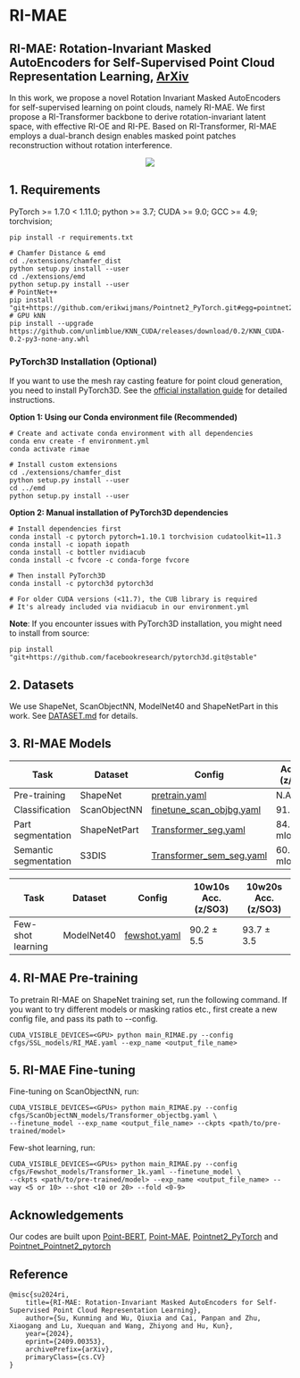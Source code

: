 # RI-MAE

## RI-MAE: Rotation-Invariant Masked AutoEncoders for Self-Supervised Point Cloud Representation Learning, [ArXiv](https://arxiv.org/abs/2409.00353)

In this work, we propose a novel Rotation Invariant Masked AutoEncoders for self-supervised learning on point clouds, namely RI-MAE. We first propose a RI-Transformer backbone to derive rotation-invariant latent space, with effective RI-OE and RI-PE. Based on RI-Transformer, RI-MAE employs a dual-branch design enables masked point patches reconstruction without rotation interference.

<div  align="center">    
 <img src="./figure/RI-MAE.jpg" align=center />
</div>

## 1. Requirements
PyTorch >= 1.7.0 < 1.11.0;
python >= 3.7;
CUDA >= 9.0;
GCC >= 4.9;
torchvision;

```
pip install -r requirements.txt
```

```
# Chamfer Distance & emd
cd ./extensions/chamfer_dist
python setup.py install --user
cd ./extensions/emd
python setup.py install --user
# PointNet++
pip install "git+https://github.com/erikwijmans/Pointnet2_PyTorch.git#egg=pointnet2_ops&subdirectory=pointnet2_ops_lib"
# GPU kNN
pip install --upgrade https://github.com/unlimblue/KNN_CUDA/releases/download/0.2/KNN_CUDA-0.2-py3-none-any.whl
```

### PyTorch3D Installation (Optional)
If you want to use the mesh ray casting feature for point cloud generation, you need to install PyTorch3D. See the [official installation guide](https://github.com/facebookresearch/pytorch3d/blob/main/INSTALL.md) for detailed instructions.

**Option 1: Using our Conda environment file (Recommended)**
```
# Create and activate conda environment with all dependencies
conda env create -f environment.yml
conda activate rimae

# Install custom extensions
cd ./extensions/chamfer_dist
python setup.py install --user
cd ../emd
python setup.py install --user
```

**Option 2: Manual installation of PyTorch3D dependencies**
```
# Install dependencies first
conda install -c pytorch pytorch=1.10.1 torchvision cudatoolkit=11.3
conda install -c iopath iopath
conda install -c bottler nvidiacub
conda install -c fvcore -c conda-forge fvcore

# Then install PyTorch3D 
conda install -c pytorch3d pytorch3d

# For older CUDA versions (<11.7), the CUB library is required
# It's already included via nvidiacub in our environment.yml
```

**Note**: If you encounter issues with PyTorch3D installation, you might need to install from source:
```
pip install "git+https://github.com/facebookresearch/pytorch3d.git@stable"
```

## 2. Datasets

We use ShapeNet, ScanObjectNN, ModelNet40 and ShapeNetPart in this work. See [DATASET.md](./DATASET.md) for details.

## 3. RI-MAE Models
|  Task | Dataset | Config | Acc. (z/z)| Acc. (SO3/SO3)| Acc. (z/SO3)|
|  ----- | ----- |-----|  -----|  -----|  -----|
|  Pre-training | ShapeNet |[pretrain.yaml](./cfgs/SSL_models/RI_MAE.yaml)| N.A. | N.A. | N.A. |
|  Classification | ScanObjectNN |[finetune_scan_objbg.yaml](./cfgs/ScanObjectNN_models/Transformer_objectbg.yaml)|91.9% |91.9% |91.9% |
| Part segmentation| ShapeNetPart| [Transformer_seg.yaml](./cfgs/ShapeNetPart_models/Transformer_seg.yaml)| 84.3% mIoU| 84.3% mIoU| 84.3% mIoU|
| Semantic segmentation| S3DIS| [Transformer_sem_seg.yaml](./cfgs/S3DIS_models/Transformer_sem_seg.yaml)| 60.3% mIoU| 60.3% mIoU| 60.3% mIoU|

|  Task | Dataset | Config | 10w10s Acc. (z/SO3)| 10w20s Acc. (z/SO3)|     
|  ----- | ----- |-----|  -----|-----|
|  Few-shot learning | ModelNet40 |[fewshot.yaml](./cfgs/Fewshot_models/Transformer_1k.yaml)| 90.2 ± 5.5| 93.7 ± 3.5| 

## 4. RI-MAE Pre-training
To pretrain RI-MAE on ShapeNet training set, run the following command. If you want to try different models or masking ratios etc., first create a new config file, and pass its path to --config.

```
CUDA_VISIBLE_DEVICES=<GPU> python main_RIMAE.py --config cfgs/SSL_models/RI_MAE.yaml --exp_name <output_file_name>
```
## 5. RI-MAE Fine-tuning

Fine-tuning on ScanObjectNN, run:
```
CUDA_VISIBLE_DEVICES=<GPUs> python main_RIMAE.py --config cfgs/ScanObjectNN_models/Transformer_objectbg.yaml \
--finetune_model --exp_name <output_file_name> --ckpts <path/to/pre-trained/model>
```
Few-shot learning, run:
```
CUDA_VISIBLE_DEVICES=<GPUs> python main_RIMAE.py --config cfgs/Fewshot_models/Transformer_1k.yaml --finetune_model \
--ckpts <path/to/pre-trained/model> --exp_name <output_file_name> --way <5 or 10> --shot <10 or 20> --fold <0-9>
```

## Acknowledgements

Our codes are built upon [Point-BERT](https://github.com/lulutang0608/Point-BERT), [Point-MAE](https://github.com/Pang-Yatian/Point-MAE), [Pointnet2_PyTorch](https://github.com/erikwijmans/Pointnet2_PyTorch) and [Pointnet_Pointnet2_pytorch](https://github.com/yanx27/Pointnet_Pointnet2_pytorch)

## Reference

```
@misc{su2024ri,
    title={RI-MAE: Rotation-Invariant Masked AutoEncoders for Self-Supervised Point Cloud Representation Learning},
    author={Su, Kunming and Wu, Qiuxia and Cai, Panpan and Zhu, Xiaogang and Lu, Xuequan and Wang, Zhiyong and Hu, Kun},
    year={2024},
    eprint={2409.00353},
    archivePrefix={arXiv},
    primaryClass={cs.CV}
}
```
